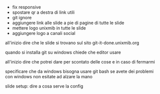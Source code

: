 - fix responsive
- spostare qr a destra di link utili
- git ignore
- aggiungere link alle slide a pie di pagine di tutte le slide
- mettere logo unixmib in tutte le slide
- aggiungere logo a canali social

all'inizio dire che le slide si trovano sul sito git-it-done.unixmib.org

quando si installa git su windows chiede che editor usare

all'inizio dire che potrei dare per scontato delle cose e in caso di fermarmi

specificare che da windows bisogna usare git bash
se avete dei problemi con windows non esitate ad alzare la mano



slide setup:
dire a cosa serve la config